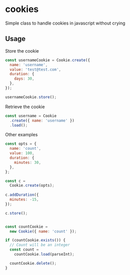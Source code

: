 # cookies
Simple class to handle cookies in javascript without crying

## Usage

Store the cookie
```js
const usernameCookie = Cookie.create({
  name: 'username',
  value: 'test@test.com',
  duration: {
    days: 30,
  },
});

usernameCookie.store();
```

Retrieve the cookie
```js
const username = Cookie
  .create({ name: 'username' })
  .load();
```

Other examples
```js
const opts = {
  name: 'count',
  value: 100,
  duration: {
    minutes: 30,
  },
};

const c =
  Cookie.create(opts);
  
c.addDuration({
  minutes: -15,
});

c.store();


const countCookie = 
  new Cookie({ name: 'count' });

if (countCookie.exists()) {
  // Count will be an integer
  const count = 
    countCookie.load(parseInt);

  countCookie.delete();
}
```
